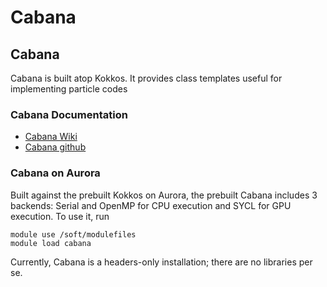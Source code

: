 # Cabana

## Cabana

Cabana is built atop Kokkos. It provides class templates useful for
implementing particle codes

### Cabana Documentation

* [Cabana Wiki](https://github.com/ECP-copa/Cabana/wiki)
* [Cabana github](https://github.com/ECP-copa/Cabana)

### Cabana on Aurora

Built against the prebuilt Kokkos on Aurora, the prebuilt Cabana includes 3
backends: Serial and OpenMP for CPU execution and SYCL for GPU execution. To
use it, run

```
module use /soft/modulefiles
module load cabana
```

Currently, Cabana is a headers-only installation; there are no libraries per se.
